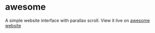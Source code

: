 # awesome
A simple website interface with parallax scroll.
View it live on [awesome website](https://mikeattara.github.io/awesome)
